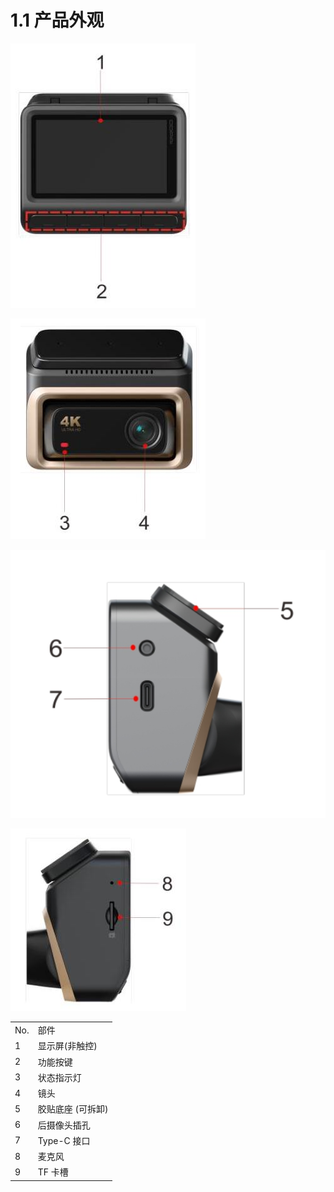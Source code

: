 # 1.1 产品外观

![产品外观图1](../images/z60_appearance-1.jpg)

![产品外观图2](../images/z60_appearance-2.jpg)

![产品外观图3](../images/z60_appearance-3.jpg)

![产品外观图5](../images/z60_appearance-4.jpg)
<table>
  <tr>
    <td>No.</td>
    <td>部件</td>
  </tr>
  <tr>
    <td>1</td>
    <td>显示屏(非触控)</td>
  </tr>
  <tr>
    <td>2</td>
    <td>功能按键</td>
  </tr>
  <tr>
    <td>3</td>
    <td>状态指示灯</td>
  </tr>
  <tr>
    <td>4</td>
    <td>镜头</td>
  </tr>
  <tr>
    <td>5</td>
    <td>胶贴底座 (可拆卸)</td>
  </tr>
  <tr>
    <td>6</td>
    <td>后摄像头插孔</td>
  </tr>
  <tr>
    <td>7</td>
    <td>Type-C 接口</td>
  </tr>
  <tr>
    <td>8</td>
    <td>麦克风</td>
  </tr>
  <tr>
    <td>9</td>
    <td>TF 卡槽</td>
  </tr>
</table>

